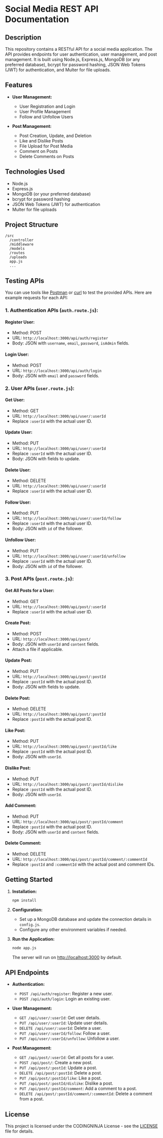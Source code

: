 # Social Media REST API Documentation

## Description

This repository contains a RESTful API for a social media application. The API provides endpoints for user authentication, user management, and post management. It is built using Node.js, Express.js, MongoDB (or any preferred database), bcrypt for password hashing, JSON Web Tokens (JWT) for authentication, and Multer for file uploads.

## Features

- **User Management:**
  - User Registration and Login
  - User Profile Management
  - Follow and Unfollow Users

- **Post Management:**
  - Post Creation, Update, and Deletion
  - Like and Dislike Posts
  - File Upload for Post Media
  - Comment on Posts
  - Delete Comments on Posts

## Technologies Used

- Node.js
- Express.js
- MongoDB (or your preferred database)
- bcrypt for password hashing
- JSON Web Tokens (JWT) for authentication
- Multer for file uploads

## Project Structure

```
/src
  /controller
  /middleware
  /models
  /routes
  /uploads
  app.js
  ...
```

## Testing APIs

You can use tools like [Postman](https://www.postman.com/) or [curl](https://curl.se/) to test the provided APIs. Here are example requests for each API:

### 1. Authentication APIs (`auth.route.js`):

#### Register User:
- Method: POST
- URL: `http://localhost:3000/api/auth/register`
- Body: JSON with `username`, `email`, `password`, `isAdmin` fields.

#### Login User:
- Method: POST
- URL: `http://localhost:3000/api/auth/login`
- Body: JSON with `email` and `password` fields.

### 2. User APIs (`user.route.js`):

#### Get User:
- Method: GET
- URL: `http://localhost:3000/api/user/:userId`
- Replace `:userId` with the actual user ID.

#### Update User:
- Method: PUT
- URL: `http://localhost:3000/api/user/:userId`
- Replace `:userId` with the actual user ID.
- Body: JSON with fields to update.

#### Delete User:
- Method: DELETE
- URL: `http://localhost:3000/api/user/:userId`
- Replace `:userId` with the actual user ID.

#### Follow User:
- Method: PUT
- URL: `http://localhost:3000/api/user/:userId/follow`
- Replace `:userId` with the actual user ID.
- Body: JSON with `id` of the follower.

#### Unfollow User:
- Method: PUT
- URL: `http://localhost:3000/api/user/:userId/unfollow`
- Replace `:userId` with the actual user ID.
- Body: JSON with `id` of the follower.

### 3. Post APIs (`post.route.js`):

#### Get All Posts for a User:
- Method: GET
- URL: `http://localhost:3000/api/post/:userId`
- Replace `:userId` with the actual user ID.

#### Create Post:
- Method: POST
- URL: `http://localhost:3000/api/post/`
- Body: JSON with `userId` and `content` fields.
- Attach a file if applicable.

#### Update Post:
- Method: PUT
- URL: `http://localhost:3000/api/post/:postId`
- Replace `:postId` with the actual post ID.
- Body: JSON with fields to update.

#### Delete Post:
- Method: DELETE
- URL: `http://localhost:3000/api/post/:postId`
- Replace `:postId` with the actual post ID.

#### Like Post:
- Method: PUT
- URL: `http://localhost:3000/api/post/:postId/like`
- Replace `:postId` with the actual post ID.
- Body: JSON with `userId`.

#### Dislike Post:
- Method: PUT
- URL: `http://localhost:3000/api/post/:postId/dislike`
- Replace `:postId` with the actual post ID.
- Body: JSON with `userId`.

#### Add Comment:
- Method: PUT
- URL: `http://localhost:3000/api/post/:postId/comment`
- Replace `:postId` with the actual post ID.
- Body: JSON with `userId` and `content` fields.

#### Delete Comment:
- Method: DELETE
- URL: `http://localhost:3000/api/post/:postId/comment/:commentId`
- Replace `:postId` and `:commentId` with the actual post and comment IDs.

## Getting Started

1. **Installation:**

   ```bash
   npm install
   ```

2. **Configuration:**

   - Set up a MongoDB database and update the connection details in `config.js`.
   - Configure any other environment variables if needed.

3. **Run the Application:**

   ```bash
   node app.js
   ```

   The server will run on [http://localhost:3000](http://localhost:3000) by default.

## API Endpoints

- **Authentication:**
  - `POST /api/auth/register`: Register a new user.
  - `POST /api/auth/login`: Login an existing user.

- **User Management:**
  - `GET /api/user/:userId`: Get user details.
  - `PUT /api/user/:userId`: Update user details.
  - `DELETE /api/user/:userId`: Delete a user.
  - `PUT /api/user/:userId/follow`: Follow a user.
  - `PUT /api/user/:userId/unfollow`: Unfollow a user.

- **Post Management:**
  - `GET /api/post/:userId`: Get all posts for a user.
  - `POST /api/post/`: Create a new post.
  - `PUT /api/post/:postId`: Update a post.
  - `DELETE /api/post/:postId`: Delete a post.
  - `PUT /api/post/:postId/like`: Like a post.
  - `PUT /api/post/:postId/dislike`: Dislike a post.
  - `PUT /api/post/:postId/comment`: Add a comment to a post.
  - `DELETE /api/post/:postId/comment/:commentId`: Delete a comment from a post.

## License

This project is licensed under the CODINGNINJA License - see the [LICENSE](LICENSE) file for details.
